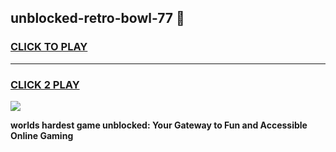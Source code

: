 
## unblocked-retro-bowl-77 👋
<h3>
<a href="https://premium.freeplayer.one?title=unblocked-retro-bowl-77&ref=14F">CLICK TO PLAY</a></h3>
<hr>

<h3>
<a href="https://premium.freeplayer.one?title=unblocked-retro-bowl-77&ref=14F">CLICK 2 PLAY</a>
  
</h3>

<a href="https://premium.freeplayer.one?title=unblocked-retro-bowl-77&ref=12F/"><img src="https://clearcache.store/games.png"></a>


**worlds hardest game unblocked: Your Gateway to Fun and Accessible Online Gaming**
